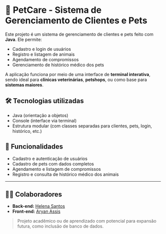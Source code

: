 # 🐾 PetCare - Sistema de Gerenciamento de Clientes e Pets

Este projeto é um sistema de gerenciamento de clientes e pets feito com **Java**. Ele permite:

- Cadastro e login de usuários
- Registro e listagem de animais
- Agendamento de compromissos
- Gerenciamento de histórico médico dos pets

A aplicação funciona por meio de uma interface de **terminal interativa**, sendo ideal para **clínicas veterinárias**, **petshops**, ou como base para **sistemas maiores**.

## 🛠 Tecnologias utilizadas
- Java (orientação a objetos)
- Console (interface via terminal)
- Estrutura modular (com classes separadas para clientes, pets, login, histórico, etc.)

## 📌 Funcionalidades
- Cadastro e autenticação de usuários
- Cadastro de pets com dados completos
- Agendamento e listagem de compromissos
- Registro e consulta de histórico médico dos animais

---
## 	:man_technologist: Colaboradores
- **Back-end:** [Helena Santos](https://github.com/Helena-Santos-Freitas)  
- **Front-end:** [Aryan Assis](https://github.com/AryanAssis)

> Projeto acadêmico ou de aprendizado com potencial para expansão futura, como inclusão de banco de dados.

